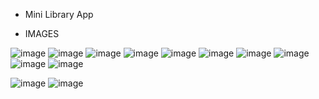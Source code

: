 - Mini Library App

- IMAGES

![image](https://user-images.githubusercontent.com/109745174/232337996-b2db5307-4e80-4625-a582-1b48050bf764.png)
![image](https://user-images.githubusercontent.com/109745174/232338008-c461cb2f-fd1a-4e11-9043-7d9e66fdd2b9.png)
![image](https://user-images.githubusercontent.com/109745174/232338104-8359df84-60a6-4e7a-8795-a14e23ff667e.png)
![image](https://user-images.githubusercontent.com/109745174/232338125-730e3cf0-5303-4dd0-9fb3-0b3326bb10f2.png)
![image](https://user-images.githubusercontent.com/109745174/232338146-e01335d8-4527-4366-b64a-98e1113331d2.png)
![image](https://user-images.githubusercontent.com/109745174/232338195-b86af809-b768-439e-863d-3ba391d19ddf.png)
![image](https://user-images.githubusercontent.com/109745174/232338210-de41209e-7121-41b4-a2db-5f9718096fa2.png)
![image](https://user-images.githubusercontent.com/109745174/232338217-adb8e899-70ee-4da2-ba24-9b96e4c81034.png)
![image](https://user-images.githubusercontent.com/109745174/232338248-15776648-623f-4565-b190-6844a68fef9b.png)
![image](https://user-images.githubusercontent.com/109745174/232338345-d04be176-7506-4b4f-adef-e4d657e60609.png)

![image](https://user-images.githubusercontent.com/109745174/232338358-f9cbe7c7-9be1-40de-bbf7-64ac37b9cb1d.png)
![image](https://user-images.githubusercontent.com/109745174/232338369-c98bf130-763f-4fe8-a6fe-bff346b4c320.png)

